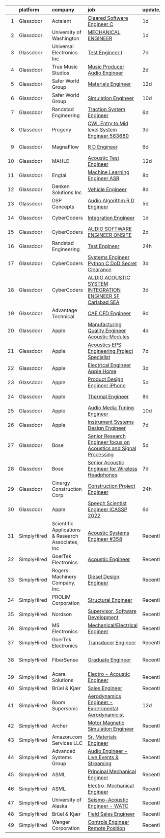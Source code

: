

|    | platform    | company                                            | job                                                                                                                                                                                                                                                                                                                                                                                                                                                                                                                                                                                                                                                                                                                                                                                                                                                                                                                                                                                                                                                                                                                                                                                                                                                                                                                                                                                                                    | update_time   | location                |
|---:|:------------|:---------------------------------------------------|:-----------------------------------------------------------------------------------------------------------------------------------------------------------------------------------------------------------------------------------------------------------------------------------------------------------------------------------------------------------------------------------------------------------------------------------------------------------------------------------------------------------------------------------------------------------------------------------------------------------------------------------------------------------------------------------------------------------------------------------------------------------------------------------------------------------------------------------------------------------------------------------------------------------------------------------------------------------------------------------------------------------------------------------------------------------------------------------------------------------------------------------------------------------------------------------------------------------------------------------------------------------------------------------------------------------------------------------------------------------------------------------------------------------------------|:--------------|:------------------------|
|  1 | Glassdoor   | Actalent                                           | [Cleared Software Engineer  C   ](https://www.glassdoor.com/partner/jobListing.htm?pos=115&ao=1110586&s=58&guid=00000181d773d5208f561f9fc3339a7f&src=GD_JOB_AD&t=SR&vt=w&ea=1&cs=1_25222992&cb=1657177101939&jobListingId=1007986078873&cpc=82B3195DA92CAF92&jrtk=3-0-1g7bn7la3ih7n801-1g7bn7lagg2q6800-239a644a165b955d--6NYlbfkN0ChYVx_I3yfZ_JDY3EFoivtqvi_stwnZ_kRt8Dowt_l_d1ydueao4NE-oUleRJ4yhjAT84hrvd75uOg-kl8XZmmLEAEl-xxI4xAIn5u-BB_S1Jq5nFRJ-DXsog_3wNIx93zBFLTHdhkCFEb9cn3WMEyJswSO7BsvwsFmSKvVb4SaBIK2NuCHPd_HvfkI1RSnkPPsKBYSib6vxfY8AYzBBHimox97wJKs1KiA-dKixOs24wA6V1RZcKYpewuAWnzCAyop7mFnS1qQx2PQejUmaBYtGG-epadwgAWzay3M36pu7NmlWYi2emY0ZvKQH227VYANt-Fgttbj8pUBz012FxAx_9VL8PuuC3hJpB7eqRqsmpPePOsLojn0MXz0QA5z73hbPFBlP7YMBdDuDpUPaYvlALACAsbwBC5vqDtv5TQobgSRr1IAPBgs2IDDvhUu8MIika1-LqjdVzM4eohKqaSKUolsn5DUTGlGXO036phCglMmAjD-wgZrSiedQo7pI7P6Byj-GR36MnYf6NhDgLR2FajLtD29KTxjxXsYlb4yovCgYg1ccz0tLg-MJA-yWahxUN8vUoJx1-hp3FSz96odSLpi5kwMx2tpWquoOwXM0C9KQyH3O_sE8h01P5UAJXA3BaXOfjxnk-IHYWXVGj4fti4veJ72mdNw17QbRVq38YoRGP01pqg1VQ1xXIfNEvdKZZhZ33yzU6R3Jv21hqrVl96Vm-9Ww7ebbZO37aE3z-P9ahof4EEleaXCVggyoC_s82weZOXp2vVNFlBRt_psrJLtrh_2Rbj95_ddvtApQyPOW70tlbkUUYtBx3eVC2EAMVtBHvQ-x369b9R69ETxlR2nTqHpAWbVnfy6M2coRQDx_dt1v79EVp1j0kU8Tx-Hf_jDked_M_LLdRe9MFOamXjDhFXJesFbvOQf6xUNfgEHb4NnrcNE2kNw3IR86HIgsoiFKMao_woAkqkG2dFkOpF71YmPSk%3D)                                               | 1d            | Manassas, VA            |
|  2 | Glassdoor   | University of Washington                           | [MECHANICAL ENGINEER](https://www.glassdoor.com/partner/jobListing.htm?pos=129&ao=1136043&s=58&guid=00000181d773d5208f561f9fc3339a7f&src=GD_JOB_AD&t=SR&vt=w&cs=1_f89f4447&cb=1657177101940&jobListingId=1007985898093&jrtk=3-0-1g7bn7la3ih7n801-1g7bn7lagg2q6800-a614f354b9d89c6c-)                                                                                                                                                                                                                                                                                                                                                                                                                                                                                                                                                                                                                                                                                                                                                                                                                                                                                                                                                                                                                                                                                                                                   | 1d            | Seattle, WA             |
|  3 | Glassdoor   | Universal Electronics Inc                          | [Test Engineer I](https://www.glassdoor.com/partner/jobListing.htm?pos=127&ao=1136043&s=58&guid=00000181d773d5208f561f9fc3339a7f&src=GD_JOB_AD&t=SR&vt=w&ea=1&cs=1_c31995e3&cb=1657177101940&jobListingId=1007972223043&jrtk=3-0-1g7bn7la3ih7n801-1g7bn7lagg2q6800-6346bb5409d0a030-)                                                                                                                                                                                                                                                                                                                                                                                                                                                                                                                                                                                                                                                                                                                                                                                                                                                                                                                                                                                                                                                                                                                                  | 7d            | Santa Ana, CA           |
|  4 | Glassdoor   | True Music Studios                                 | [Music Producer Audio Engineer](https://www.glassdoor.com/partner/jobListing.htm?pos=104&ao=1110586&s=58&guid=00000181d773d5208f561f9fc3339a7f&src=GD_JOB_AD&t=SR&vt=w&ea=1&cs=1_c45a9c96&cb=1657177101937&jobListingId=1007982844153&cpc=6BF42D0955AE9A34&jrtk=3-0-1g7bn7la3ih7n801-1g7bn7lagg2q6800-e9ad603f9e1e1b90--6NYlbfkN0Cclaa377q9GeGOs9YARfq_eCDzB33vFgKlz5yYjo8czEdQQh3p8lYfEptMOoQyBJ7vsIfvVrQSJWNSSVEZI10H-7dZwhNuTLvz-qEP_0j4K4QBnJ4CqLCnpYSlWHbBS4qIZQgqN5MCnUg--oZJjHYXCubqSoCaROBEaetwyPCIiDI7YfS0l3UIgBx9lj3JYF1RwxHmO6uZxPGtkWQL1vXt5t4CqcDsvCg_N5NqTyS2uLW3A5q5MvFg20JdeSjDVdu8f1l1aTOfitLH1Oga-xMC_oqpKUHx8SG31dBoBigDBXUu_10tkLFuJgssZcQHHAh5hz31KHS7nO0jgSt4KgfFx3nm1OAB5fP79o8NblXu_voBCxjI4Xqda9IkzMPV34PGWDApWEQm5slbS7vNaHZOJ-I0n3ZKugRzNmoi6S5uqcLS2dRit5A3piWHxiCI8g3bD4tVLo9kmiHfgAwYy6aVbjZGyrnc62Nln7XAtC1EzElBNyjz_6N3oXSKPpDJWJGlSLmjyrSooQ%3D%3D)                                                                                                                                                                                                                                                                                                                                                                                                                                                                                                                                   | 2d            | Smithfield, RI          |
|  5 | Glassdoor   | Safer World Group                                  | [Materials Engineer](https://www.glassdoor.com/partner/jobListing.htm?pos=102&ao=1110586&s=58&guid=00000181d773d5208f561f9fc3339a7f&src=GD_JOB_AD&t=SR&vt=w&ea=1&cs=1_3f3c57e4&cb=1657177101937&jobListingId=1007961802950&cpc=7E69D0A57279CD4B&jrtk=3-0-1g7bn7la3ih7n801-1g7bn7lagg2q6800-6212383a47e53a73--6NYlbfkN0DvYPAl5zQckMjk68bMvNfDPIAiKfADaYvAaxNfpCBdTYpuIx1McXjkqe6tCDHWi3kxk6lOEKWz_PQqGeZpBTc4G87zF8m0YWPFqzv_woDnHgrLqAjZ_8qlZkP0-TJGj49JO3MNTrMew6OOHuLF7ndPS6Gq8xaD2OZ-Ph3Kko75uoyuDg9WUKophPKXqT_a_ZYSu0UXji_EV5-5NGUIw6ZRgKS2Zp-dy_tHGm26zSDEjHxsdvMAoxlxa_wMHp5aj3-sS-nV4JXqHeoBm4v90MsfNClssmkbW9LJqhIjZKss30qz4LGsRp3llMCyQPVgPWuGeW2YQLtZgsZ7c33A0b8jGoYBOsJ8dF6-eHgCdrMYY74pHQWtXWJX5Rg5R9SmBFW9zru11XsjaKjPe1ggynlzy5_aw2gT1zs7ji-i_eqKAwctwPIoMpfqg1OAT1ZP8KBqVsouq5NyIlQ--8Y09R-UdBVJ2Y3EkQS0X4_HWZHDTJ38JxZbqKTJOgEnFk_V_58%3D)                                                                                                                                                                                                                                                                                                                                                                                                                                                                                                                                                            | 12d           | Mahwah, NJ              |
|  6 | Glassdoor   | Safer World Group                                  | [Simulation Engineer](https://www.glassdoor.com/partner/jobListing.htm?pos=103&ao=1110586&s=58&guid=00000181d773d5208f561f9fc3339a7f&src=GD_JOB_AD&t=SR&vt=w&ea=1&cs=1_c1d3ec1a&cb=1657177101937&jobListingId=1007964945990&cpc=8A48E7D5890B96AC&jrtk=3-0-1g7bn7la3ih7n801-1g7bn7lagg2q6800-96d226286c2f12c7--6NYlbfkN0DvYPAl5zQckMjk68bMvNfDPIAiKfADaYvAaxNfpCBdTYpuIx1McXjkqe6tCDHWi3ljEtOII_knDjEusKJI7K3G0sC_lSDv-ZEOXI1Iv2DsD1CYQVfOUYJt-ETIZTyU9mKS-ff0IcxA4pNjwZKL7zX3GTjAeYjTs8KHYuoV3tvcOoiTFalxrcqwDf2K9u7BKw0Y3hJNk6gv7_HW74umigQKYSkPjrC8Fndl8XZlzC7hCV3QCMYyH7oFhEKtKZn6VomGHh6ns1antyXbQ4sveQZbH6L1GZd7xjLlbzctppP6_PDndRHXdMxEuSAbNka55g2sfkfbDaNfOM6dpvs8vI5PCkhxod9d869cfsJqJky8FvbzSPbcJ2mQpJu-owf1haWiCJGg8wz3kNy-u1vMmToT0vPWZ2Vjv4Ufzk33p4SpBoFvuW6vs19WA3sIcCDkPtvB8L_aRpjgiFEH-Gei2iCTwXNMHVHF1P9js0nWbC8cLcj2DBXs_e655XSNxRPN7Bo%3D)                                                                                                                                                                                                                                                                                                                                                                                                                                                                                                                                                           | 10d           | Mahwah, NJ              |
|  7 | Glassdoor   | Randstad Engineering                               | [Traction System Engineer](https://www.glassdoor.com/partner/jobListing.htm?pos=112&ao=1110586&s=58&guid=00000181d773d5208f561f9fc3339a7f&src=GD_JOB_AD&t=SR&vt=w&ea=1&cs=1_ab215c14&cb=1657177101939&jobListingId=1007973250816&cpc=BCC169F53084E245&jrtk=3-0-1g7bn7la3ih7n801-1g7bn7lagg2q6800-001fdbb0074c0c8c--6NYlbfkN0BDx217eft1lC7uqItkaModCFPNh_e0lnHdKkvEJecXwu4gIqA7CFTnXnpT3oVx672UoEpqQbZ8CeqLnd2PjNd52z15eBmLXEOY5ERxuil_Cc06zE_7h2bJAbTw7qhELl5SB-9WOOcMC7-j5SH0fKR5-_cBUb8YBCfISaIKWxyg0ZA8LQ1ExNr_6Vsxz81TWC8a1oQYIKXRzMRiomQnBsjuzUEhJcgvfG1PqK_ZVK2FksJWIjIfyVynIvstwo6jILn2W19xPRqnAyvNeIdbmVwJTDSdL6spta8ZaSBmSkaXJA-2NBRalUf8Zavq3eIuzes-pztRJkp7aXMyxIbDiT4B7jGW0l8dmiJgkaYDbGdcWFd9Nx5CnRAf2zeHBIdZk0Qqnbu2eCJDX943liE2p9ZzWZM0jbLzxmoUvPAXbwhYKZfWYvE_T3fHSqw1Y1ymjR88gwDe3XkwEimimG8h1Nqm6Plelctd6z25D-JQ8aWuuJ4eWGkKPyw8v9AcobV90Wi0fYPzRpsKf4LmxlsINkqZuowbY-SMAQM9FkbsqekZLvBBAv0d91OsUNc6ViVEwPNOiaysp92SMTyqjr6PD159UeOo9rPWKX1FacxqWDpgtbNmhH_ZjYXOFF6nntdtONcOErqTY1w4LQ%3D%3D)                                                                                                                                                                                                                                                                                                                                                                                                        | 6d            | Hornell, NY             |
|  8 | Glassdoor   | Progeny                                            | [CWL Entry to Mid level System Engineer  583680 ](https://www.glassdoor.com/partner/jobListing.htm?pos=126&ao=1136043&s=58&guid=00000181d773d5208f561f9fc3339a7f&src=GD_JOB_AD&t=SR&vt=w&cs=1_48afd407&cb=1657177101940&jobListingId=1007980910405&jrtk=3-0-1g7bn7la3ih7n801-1g7bn7lagg2q6800-1d702f5a74bb2e80-)                                                                                                                                                                                                                                                                                                                                                                                                                                                                                                                                                                                                                                                                                                                                                                                                                                                                                                                                                                                                                                                                                                       | 3d            | Manassas, VA            |
|  9 | Glassdoor   | MagnaFlow                                          | [R D Engineer](https://www.glassdoor.com/partner/jobListing.htm?pos=101&ao=1110586&s=58&guid=00000181d773d5208f561f9fc3339a7f&src=GD_JOB_AD&t=SR&vt=w&cs=1_b5969bd0&cb=1657177101936&jobListingId=1007975497174&cpc=6945AE2F4B03E059&jrtk=3-0-1g7bn7la3ih7n801-1g7bn7lagg2q6800-de300a51145811f4--6NYlbfkN0C38BWpw3EBzI29jt_AbLJgXCBMBrbC6QbXpjXhG4qlugkjjCBYCZJb2J-DLr_tjlrJYi7z2ecRbfFPeor0jyUh5wVywVcPXUrZTMcXWiMRMNx4Hn-FgfgKJMJ9Fdj6rOQohYO9Btxs-gBvV0zBUMWhTExYqB3Gi4k9SxN2uT3bfHRzxMfDwU_iDILLkUdG9yR3_3kPjzZCqKbSEPfDh3D2VLD2GYW6Nu8iYm6J5fWhW1-1BgHrEjB2zWbU8yzqnoe1x8RHn7SuRAOQwvD2i_lWgtTsqmiZwjaJZlYB5KM-AvY9CI7hZw7frTbtVNYrBUz7PosqpWb0d_5gJ5nH7WbdYZ-TSvk9Nd8JYkK-wfAR3YIwGfMfASPXZkyiSznqQDnfWns9Hxz6ImtQZ1Zde9wRN2bfCoi7YZAQmNZH8J53P4DYfl5dtIQn9pjSX6HpOkS49uQSv5p21k_MIdRBfQxDJxsoYUR5Ei-D3jxo2CJoQK8uLs3O1h_6jSiGLMOC51pJ9pRKKL1pe7GgYI-0VBMX_qA7d8YOPAofQ-B16EO022DpzrSSBqiyiDeeOu-1ARD-sKU9DTjqpTnh8sJr1c6pZNl_Lu5mXM-9-8Piwum9RdqA0eh9mhFDTabfugjhdvPjLRGHQGiK6hBS3G76IbNZZPl1q3ugaY6Kn7lcykJ49Jf6diUVfXF5awZdY-_JSuldMJi0JNUG-4f7Y3jUyKpgLmP_Y3xDHmCJrdKniLRzP-uph9HwshH_)                                                                                                                                                                                                                                                                                                                     | 6d            | Oceanside, CA           |
| 10 | Glassdoor   | MAHLE                                              | [Acoustic Test Engineer](https://www.glassdoor.com/partner/jobListing.htm?pos=124&ao=1136043&s=58&guid=00000181d773d5208f561f9fc3339a7f&src=GD_JOB_AD&t=SR&vt=w&cs=1_bbfefdce&cb=1657177101940&jobListingId=1007961615217&jrtk=3-0-1g7bn7la3ih7n801-1g7bn7lagg2q6800-ae8e3c67f2cc13d0-)                                                                                                                                                                                                                                                                                                                                                                                                                                                                                                                                                                                                                                                                                                                                                                                                                                                                                                                                                                                                                                                                                                                                | 12d           | Troy, MI                |
| 11 | Glassdoor   | Engtal                                             | [Machine Learning Engineer  ASR ](https://www.glassdoor.com/partner/jobListing.htm?pos=122&ao=1110586&s=58&guid=00000181d773d5208f561f9fc3339a7f&src=GD_JOB_AD&t=SR&vt=w&ea=1&cs=1_f7766f57&cb=1657177101940&jobListingId=1007968594417&cpc=9908D8D4413DBB8A&jrtk=3-0-1g7bn7la3ih7n801-1g7bn7lagg2q6800-980713680f02e2d2--6NYlbfkN0B7Z8t6fEMDh_BTkcJVPNJicKvZQEBTy5HSwyHa20ewqmyfWNXjNsfvmtdqiCQm-EycS5O85tOZ8yxIGBMMmwGnY8MEOKUgmJM6xXSEyzHlY2AiEvO04mwQKFpYAuff2zdtF-tbwjg3mgOWZJDoJpmQviIPrPXVcxToNtkBMUdxFU14YBXL8_Zmsen1sYdQD-s9OJ0gtGnCU2YuNBZh77x3CV0R8Hvc8Ge1ckdy8KiG8KqXOPkdxq43ZWsqg8w8ZrJwf0vSPcNDscJL6WHhnOop4vIJA4cBtHN32cjry847X70vDV3RKHj5SjedOPvvfD0i1UAwTM9gRKIZVmb-446iBQ9UYZMTZyuEpoB5dYLDOG0fDDJSqSq9bNGaylvNEvggK1uy0x-1OUHx6GqSzWI0iIPA_RGb5uZJLfspD9PonOjPjYDrZh_OZwZs3m3WWMitB11lSA2IprKWdgAZeby-iFGqx7FTbGd88yciSi-sBZToKvM813Tt4A0kJe1f6CLCgXxxYvT_Av33Uxe1mQ60)                                                                                                                                                                                                                                                                                                                                                                                                                                                                                                                             | 8d            | Remote                  |
| 12 | Glassdoor   | Denken Solutions Inc                               | [Vehicle Engineer](https://www.glassdoor.com/partner/jobListing.htm?pos=116&ao=1110586&s=58&guid=00000181d773d5208f561f9fc3339a7f&src=GD_JOB_AD&t=SR&vt=w&ea=1&cs=1_86223544&cb=1657177101939&jobListingId=1007968657831&cpc=A65DF3A704A48F9B&jrtk=3-0-1g7bn7la3ih7n801-1g7bn7lagg2q6800-a4d0ebfb4954a2bc--6NYlbfkN0CVpS629HKSwIbWU3uCe7JYhQFqHj9gG55VMvd9q8Wv50hGiaNXpDD-eCLGfiX_7JR8NiVczPCRE61FrIkn_nv3sVSjUn9OYop1LuWNw--_7UPeuRsE7SDIUu6bpX8vMT-BQjZqdWvCy21gJtAPYLdQFUqaJu0Fi1gR9v0NOuJuDQG0GLry0kinG1hLBQdSG4gCNy2J4ftgTCwjEM13pdqRv48_ThE7KgWk2GRE5wkdfLWgvF01YS3jSzhw3nq18cOkb61X8hZj3nriRLaaFbag3CTJNbrEqDkqCNnfHqYDmCPU0ZIHlDBAY5UDg1GoD-nFgJvzSfs-fMyjD_F75TFKI0wOfL5IuvJHZWOSTOI3YirQSXetJuSXD2e6MjC0Xxq15USzzJDppeDAaaQ4kW3_i3uOZ-Bkuf2O9SgylFSkWerXic1atoGw6x-sxA5SF_G-dzyQWOxSaU_t4qgelM8ZTC4ejuMxoRDcIoaI4JzerVry5auDrqIkq4zn31xDSMI%3D)                                                                                                                                                                                                                                                                                                                                                                                                                                                                                                                                                              | 8d            | Foster City, CA         |
| 13 | Glassdoor   | DSP Concepts                                       | [Audio Algorithm R D Engineer](https://www.glassdoor.com/partner/jobListing.htm?pos=128&ao=1136043&s=58&guid=00000181d773d5208f561f9fc3339a7f&src=GD_JOB_AD&t=SR&vt=w&ea=1&cs=1_88d62d8c&cb=1657177101940&jobListingId=1007977874448&jrtk=3-0-1g7bn7la3ih7n801-1g7bn7lagg2q6800-69af532f16f3ec65-)                                                                                                                                                                                                                                                                                                                                                                                                                                                                                                                                                                                                                                                                                                                                                                                                                                                                                                                                                                                                                                                                                                                     | 5d            | Santa Clara, CA         |
| 14 | Glassdoor   | CyberCoders                                        | [Integration Engineer](https://www.glassdoor.com/partner/jobListing.htm?pos=120&ao=1110586&s=58&guid=00000181d773d5208f561f9fc3339a7f&src=GD_JOB_AD&t=SR&vt=w&ea=1&cs=1_84aed31c&cb=1657177101940&jobListingId=1007985386088&cpc=FA84DF7EA1EC2398&jrtk=3-0-1g7bn7la3ih7n801-1g7bn7lagg2q6800-42938ccbc7af2dff--6NYlbfkN0CpFJQzrgRR8WqXWK1qKKEqALWJw739KlKqr2H-MSI4eoBlI4EFrmor2FYZMP3muM3nsBG02Gh-ccGOpuyMUAbPRHwBrg4ISNgsTGmZ7TgGm5ltt0qwoO_cH-7vXtjjwsUkNk2uMpC4Ub67qM5y3qzWMXdl-m7fvvk3ObRfHdbV5YafyW-7nhpJ2uNMPPSaxW0sDhgeiNQaoaiuWKGtVwJiamFTYjALhdId9euAtXhdcDxyMV2-SQEX7hoxZ9ica3B3UuEcBht32Kg8sADbD13pQSBRYN1fE7wa9fxW2z5F4BQ3sSWmsi26TMM9sjp2MQy5eNq-lashWJs26Sg8zwXEtJS6mBW7mys1xN3vkXCPl7b_O8STe8-uKUmv0AmNNFl-P_AH35VqLgubc9b1NdcBDJa0Hx9_ji6a2VWyflMAjQcxzMlc8eSp5oyCg6U46t_4OGa4d1fqzuCtFzR8ahYLXG5YHH3O8cyeFnRPqp9bCZGgl8k3LqSgcIDuB28QNkJabbsi-gylOcdXAgxwKX_SPB61PpfBYA40AVNg7z5Hkwv2M_bB79GnGp6Lr0rbBEFbRaK5rC_OfoRpqD_b6eILlPvLKXQeZLtN92X87_eW-tM4Y7uSdlNqUMJtvmd3xC7Z90byYevISKDEkSCn1V3KwlebyK0nlVIugaarFTwkOOincrJdJrg2FCMU0v_qM67pg0Ro6_R2_R_bORSat5z6syNlWcAbZqdfX54fC1hJTKYC7B_RYMz5iH9TO0nICQvwmTz4yYx-5KFPnuCQpo1vXkxOsAWWseyapyUkSkO3T86pEqMG9jDSt6HN6N5MUPnZgkkJgiAlTNYt6hN64Xy1fcEg05Y8Yv5PM0y6dJDAohDUFcn26j1wi_zjKTjV8IxOGl7CMjPK31dvZ1a0402GundtHRFh0uFzDi8YJlFayl-_gm39Suu_JIYYOCsX53p7b9eDh6pdwET_QpS1NAix6ym5qHCvkorUo7jxaQ-4Rg%3D%3D)                                            | 1d            | Torrance, CA            |
| 15 | Glassdoor   | CyberCoders                                        | [AUDIO SOFTWARE ENGINEER   ONSITE](https://www.glassdoor.com/partner/jobListing.htm?pos=119&ao=1110586&s=58&guid=00000181d773d5208f561f9fc3339a7f&src=GD_JOB_AD&t=SR&vt=w&ea=1&cs=1_3f9135c2&cb=1657177101939&jobListingId=1007982605566&cpc=F4EED0218A761C36&jrtk=3-0-1g7bn7la3ih7n801-1g7bn7lagg2q6800-16062b2427cf47f4--6NYlbfkN0CpFJQzrgRR8WqXWK1qKKEqALWJw739KlKqr2H-MSI4eoBlI4EFrmor2FYZMP3muM16rRhWfLOvl8w_Q8ZIS2PYrNr62g5lhgc9cXwv0uVo5bzzNHDNeV8I8YEzWfCI8tlU3Xkbj85AdPK2tbkOSaeYazyWxiMp1zri84sP_q6RvFlGmBgshparTBT9h7XdNjsvWAKj_acscnadfFI2GCuG2oQjUEGRK8QJFT70Xd2qD41UJIObo7cCRZPKbIyjZzL0tuIhXmkBvDiaMiXccgXgxeVfgWzipSsTZ57NxhfKx6sqCya4ZtYLSi4HZOP_ufvrxeTbtJ-cWkHC61h7sDjrroMCBuqFtwnMEInV5o-QGBm9PrXs6V8lcyRSaSlTj5ICQbFSZjb_BPVInGAMqQGrxTWfby6ppATXF0DkkHTTWQ0KuJEz6Kfk8gPk9iV2r7WkWANjxwUTW9wDMCaTJ1P4DXEcunMltQsC3UjNcHaTv_mM_HM7JCgENRfUegYOMswAjM-_0btLjNzMjad6D6mHh1weNeQodJ4whbGt-Ls2R4vN599je3s5bsmB720uS6_tmT3t9jBvAJze1KadT2PyQhxjGOK5LrAYL7iWth44IMWE2CxfBSsExQnS5QQ5HAqeCoVe8ACMW4kgguKN0NI3ew1LAc5pbronS7usM5SL7-7hQuxP1c62goCHrM8xW5DA-sNOxCGbaagWVsJ4w93WN9jCYK69PNZBk7knwROzystYlxCid-91kmjfj0PQLNGosSrDwTSNciMbNkUY5oua8Yewj9r51IDrocNmzsJtuH0aJjZ2FGHNrVts-mA63rYlnHeasigOWz0eYGrt17I1JeIEBjKpZDfxW6h7BCojR76_chzsy037_jDdfTwGh4_N1lkOYODqRYH0RZQUvbOwAliRvdL6HK8kRMe6-61EoYxG2-cHjuzIip2oPY1snGpytkAMVO16avuAFKs4OBNxeBTlSA0_MG6DiqNw-DR_Bw%3D%3D)                                | 2d            | San Jose, CA            |
| 16 | Glassdoor   | Randstad Engineering                               | [Test Engineer](https://www.glassdoor.com/partner/jobListing.htm?pos=107&ao=1110586&s=58&guid=00000181d773d5208f561f9fc3339a7f&src=GD_JOB_AD&t=SR&vt=w&ea=1&cs=1_647b3734&cb=1657177101938&jobListingId=1007987864467&cpc=2F9DD8B511C89582&jrtk=3-0-1g7bn7la3ih7n801-1g7bn7lagg2q6800-d97b2e97ce92950c--6NYlbfkN0BDx217eft1lC7uqItkaModCFPNh_e0lnHdKkvEJecXwu4gIqA7CFTnvSYR8MShG5Y1WihNtT4NjKj82PUl6RfqF8WWcK5kgAM0E3Ql3LdTzHDKqViLZN5xr66GgksX6_kOtbjxQ_n6en1OOHgEmABqs_h6ymwHvB23j5OXUYgulk5Qkuztf_5fySe5y5IAxRpAFFN9K6yPwAV7Vhw5mXWbp1Z8ONdWHecizB4PdjaIDklPtfmCNKgbPB1foiPhflhX57jK44-kmbFU8A85RViMwAm_vFWQgmZ7h4ZIqk6tJXoLpCgQ2xxFhghvDfNnSBTGJ1cjNL31zK2AYB_i408BGoEd6XClFq0gsocr5DfKz9ghY8x0QEzkixQ2aV1uWgCOmNavKn3cuwfXTKC-4qqrPXYBIiakSvkmb1ks6LVT7OlFH6NaJ1d7DsjzIC7P1I4XICYcoWqir9wfh3yGxEDyaAEV7KnfvvsqN9aUkBHbEG5ceB669vhtCZPrOdUeE_0j1L9G2v_3Eh2oF8T2TQd7-IA0TTu-E3G2aqCu1-SBm2zB5vwFrJPFr0wTVaK6bYhgi1T8nInjOLXZo020NxMw9gXkNWOnbxzeJ2YEqFMqqRP2WVh5KquDsEQu8N9rMh9cz6IqhyKBTg%3D%3D)                                                                                                                                                                                                                                                                                                                                                                                                                   | 24h           | Lithia Springs, GA      |
| 17 | Glassdoor   | CyberCoders                                        | [Systems Engineer   Python C    DoD Secret Clearance ](https://www.glassdoor.com/partner/jobListing.htm?pos=121&ao=1110586&s=58&guid=00000181d773d5208f561f9fc3339a7f&src=GD_JOB_AD&t=SR&vt=w&ea=1&cs=1_f16cc380&cb=1657177101940&jobListingId=1007979947816&cpc=FA84DF7EA1EC2398&jrtk=3-0-1g7bn7la3ih7n801-1g7bn7lagg2q6800-0863df3c87b4e9e1--6NYlbfkN0CpFJQzrgRR8WqXWK1qKKEqALWJw739KlKqr2H-MSI4eoBlI4EFrmor2FYZMP3muM3crcIxY9HAJz4A0Fy8syBtGgaCCmRjeVe-MAtWgMtTcgSMHLyYsylFedvuVZhNzJ_WvTEVQgtj53zGMVa_XlGK892TSKMtThx-mP3S-dANq1FA_Q6oun_nPADn-1Tu0AqAeGvGvIpJngPH2scS_uxs_9BZqA4CNcTJ80ceMedd-Wpi8bmTqnbYLXi2kYsUUleICJj1i-_hmKWWUuxQ3LghEiJqe7ydttJdroKoi-9Qvf9Cr7DZDByJowfY-rvEAuWgW0mVLZm-FCuTWKG8SCtTiszojODUbxTMkthqKTLxnuLQqtyUvt11wahgy-FmBkSk7fkQPamRddOtdL4YQubJ8jnqRFTMZs6HpeC_U46wT-mhLuWKnG5faNeW6623h7DRlZPUZ-WQ4v76AISWMubfF9NGa3uRr87Y9MHW69NGJZE60RVSMQJVaj0VN0nX5y5N3Iwlbob7kfRJ3iV_dkIH7U3dga9iEE-t2Fauhdd7wPTTjKXnu5KH0X2Zco9nEm5JJ5MFp-NROWz6uM0pSvcR3rb3nKPZP-8BXhkvI06dDTg-ewWW6XYuwDInroff3GhTxVmOZjEkW3MqHuL46dR9ubOmmUqwOLYhgGd5zyqsfAU8rnDPk8K7e4bmCqTaFkcEf0yTD_cjeKivf2dx3G9-G_uDIYifIOM_MHZCSS7HQvTkKmi9xye4XoRbRFfA4oyiDKsJTUe9uKdmFTKxEOt8dNb6KHF9P9_oL0_ROMI7xGEbw1QyAdUgQCF8IAy8Yul3r3OnlhK4XEZG3tnEQRiwrlVm1WIHB2QeWey_IonTrv6t9oSQpIZyCOOudD3wsYfu_KVcl2v1nKv0pjablWKxjIPRvaGNPropyUqtZ2oATYEK1e3irn72S5Jj57vJnhCOUzSP1C9zMgXD_6QHuT1NxNdOtvFHTvM%3D)                          | 3d            | Melbourne, FL           |
| 18 | Glassdoor   | CyberCoders                                        | [AUDIO   ACOUSTIC SYSTEM INTEGRATION ENGINEER  SF Carlsbad  SEA ](https://www.glassdoor.com/partner/jobListing.htm?pos=118&ao=1110586&s=58&guid=00000181d773d5208f561f9fc3339a7f&src=GD_JOB_AD&t=SR&vt=w&ea=1&cs=1_59f27b00&cb=1657177101939&jobListingId=1007979947698&cpc=32EE424DE2B657EB&jrtk=3-0-1g7bn7la3ih7n801-1g7bn7lagg2q6800-50b7eeab5be3d0e1--6NYlbfkN0CpFJQzrgRR8WqXWK1qKKEqALWJw739KlKqr2H-MSI4eoBlI4EFrmor2FYZMP3muM3crcIxY9HAJ61jd14EItOWkRi9dKB7r6PLqowQZqBGEQKLNf4tdpvxJ1PRBn-LBcyuq3cNaQqt1jl1KtYltxzBCy6EgZ0tcLLCYsbj0c-iw3O5o4iNNBMA2Xscp3E4f59Ev0mjJif7MOofrHekAMZNDYUvMfk89bQN8Mb2bLNFowJQTtj_z7Kx7jP7DlrKuYACY0PTe5opHX0h_KboATuhxtHQkxNYRzTAlbY0c3kLmpGdnRVJMYJbl71xVESonRTII5CX26jz9NjxY8SrA_rE0aXMWSCTZaZdsl0-dqd9hkoLAvWwfiojv4pUL7ZawzNtDCrj6Q-uuJD6_OUUg7plidlDZRI5ATCpJljO1oaX2XNU3FwSXuagV0B5DsjyOnUxAkzWPXLH2nhkuVYddw78zGKvSW_4C6Wa59i6guilfLwFzxn6gyzYGox-OUyZr6DTPoks8JEpTSXj8Iya7p_iZ3n0F0QjuL_-pYA8PCaENV5ft2ZKr3SdsjvGcSAROPojprwgrsdMEv3wX9il1mU-6_bc1p-ONhySUflbnJncJvsWxnm2kwp-TNe9PhbWDhBvP467-hG7REdu5SH-O5b6LM4Z22iPIfQqYNDJkIZfubkZlNrEFcD-7KcHpj7Vwn-_AFm8j-35JjOxsC6POoyTSgcUKgTy5wRzMRobyB96e7dfKQjqgIh6oYQEW8H0yLFmoFadkuuFGhwSdUWmgs8wrlUek9Xf45DvRi4Dg1FNe5tAIXwgdU9lm34l173fVo8MC29ZQImMW6q_I3jkv1LfVP4NH3ZWNap5c2ersCfbpSBZAd0Kd_tl83f5l9c9Tt2Zn4Uxzjtj-WkQN9kIAzj_Haj603YN8UTC_ZJxauv5c8uXwl5_0jXG6W_Yby-ClRhgubTNt8jeNDXuTZ5QX1XMsEPjh52qQY77funCdCBogg%3D%3D) | 3d            | South San Francisco, CA |
| 19 | Glassdoor   | Advantage Technical                                | [CAE CFD Engineer](https://www.glassdoor.com/partner/jobListing.htm?pos=114&ao=1110586&s=58&guid=00000181d773d5208f561f9fc3339a7f&src=GD_JOB_AD&t=SR&vt=w&cs=1_efd60de4&cb=1657177101938&jobListingId=1007966295586&cpc=1120CD366D53BFD9&jrtk=3-0-1g7bn7la3ih7n801-1g7bn7lagg2q6800-8aa7339997f9a319--6NYlbfkN0CQRQ3eiV4YWjrRS1ho7HVQ9JO8v6Fb3eU0yDOJbdOiEguntuRlpE4-_N6DYLNj-GrSFynCo3eA9i0mjJ7JgcYrzwKb3tWClpO8NUaj-_6eyVm9eeIlMklvfwYqNfGbZKkXC2syrSPqU2vdP6Xwk61EIlVdlBxWvZGqMctAJktjJrViTr_pTGSub3_335L9ralcfafHFgkOvVvA23CzzqEKobroJ4b3_rKD6xC-RgUjH4RqFOowdqBw7KyB8b1OoGG_KVcOZd-uF6Y6xBzYXV_NSeuuZ9NP3pt8hYnQ2IO43cD9c1uvLromnTMWBEGGiYAkhQNwG68nKPmKjhzjA0Olgj21ufomM9Raq1YUf2y_rBNYTqdYhCszz2ThXExlcWAKkQ5ZuAjccCaw6qzDJJLOkatuoYNiqN7kwABTBrG1vv1oaZAV6gDyi_urXhMVW2KAw-RxMVyZl0R0GdT_eHRd57zI6Mi_5syokbAjyDi2WuPnjoFIOJ7zbSwndl0MrW1CV5MrRYQtJ9LA0-9meHg8a5OrNtLv3WoaBdjI64bLMgZjZ3j7koV5)                                                                                                                                                                                                                                                                                                                                                                                                                                                                                                                 | 9d            | Raymond, OH             |
| 20 | Glassdoor   | Apple                                              | [Manufacturing Quality Engineer   Acoustic Modules](https://www.glassdoor.com/partner/jobListing.htm?pos=123&ao=1136043&s=58&guid=00000181d773d5208f561f9fc3339a7f&src=GD_JOB_AD&t=SR&vt=w&cs=1_19f71d4d&cb=1657177101940&jobListingId=1007979226033&jrtk=3-0-1g7bn7la3ih7n801-1g7bn7lagg2q6800-a588fa20546bf466-)                                                                                                                                                                                                                                                                                                                                                                                                                                                                                                                                                                                                                                                                                                                                                                                                                                                                                                                                                                                                                                                                                                     | 4d            | Cupertino, CA           |
| 21 | Glassdoor   | Apple                                              | [Acoustics EPS  Engineering Project Specialist ](https://www.glassdoor.com/partner/jobListing.htm?pos=117&ao=1110586&s=58&guid=00000181d773d5208f561f9fc3339a7f&src=GD_JOB_AD&t=SR&vt=w&cs=1_fcc36778&cb=1657177101939&jobListingId=1007970746219&cpc=8795CF9063CD573D&jrtk=3-0-1g7bn7la3ih7n801-1g7bn7lagg2q6800-15ef4f35a506bfd1--6NYlbfkN0BvKrLyj5gPmtZO9T8euul8TCxuuKNOtzRJOomxnwSEodTz2Bc-sPZlO_uSwsktAeiBPC-PBXXOvASrl32lQNudBejVZCdupW08ZhdStHDV1K6Nvqeiwzxp7L8cTaEJqYToPFD9nDiDfwU18iBi4vU8dA30AH52arkcuvkftq0Uw_9KdPzpsxzNkjHlhDoj_sqWb2Erz-nwdMDjkcS-KH2jx4BE5jDS7HwSEMS5jUElgM5DRFni2aJJb9bDbxo2A5X-F967quLPiXnivLuttUif9nE3_lyn_oaEjSM5fkrvNLKpY1Y_F2qF2FDdRG_oik4c907gJsVpPppAjSTRukzHZG7SxOlEJrfnWsl131fiZgDPcmS50rSPsx9_ZPLV0ZAK-TK6fxvi_472hHhLoCHRr305rzxdL30AK7ZAkWCc7coOAPFprQNBcuAjLSJzOXGp58fs4zRB6YEcDCfCPzQoDPiFmL8MJp3YqRgkgYw0xgD-Uf1sxrQ4llbxWYvtPYTZ0APf6XNhO9pbL1ZfPaykr5dS9tZ9MAy7-6o0O9f5pUb-XtdbMheks_cnGDVk8osOgUqIRLQpp24IPXxBNEkkNUL3xbAossU_H0pU8YNVpmioOCvy1C2_-q2UnF777U3KIApy5UZXeqANpQtWJt95hSc4EPTJ0g_z0rcfzgaKphh4FA6DcI-WD64WgNvZfATRUgd9ZOpsao53VQu9lZqn03uTeyy12bhccOvN02oZj29JVaq1_dwcGOeMxolfaV72J3hTVspz2sxErp1kphubFm47Q1AddUEeirGNPP2AH5KOaeLHuXakImiJl-7mOeAp3Zai9EzNw8Kr5nouzHf-kG3UysJuaAjerxaVI0aIBCMpcD0K_s2rPeSd_IBAR3sZ2-OD5Dr6nelgEAbij8fagV5TcXv1Wv5BEKnexC2pHxNQdC_uMFYOUCntz1P5oJODPJRc_GpPnW_NxzqDQ5qSbo7oEd6PSzU%3D)                                     | 7d            | Cupertino, CA           |
| 22 | Glassdoor   | Apple                                              | [Electrical Engineer   Apple Home](https://www.glassdoor.com/partner/jobListing.htm?pos=113&ao=1110586&s=58&guid=00000181d773d5208f561f9fc3339a7f&src=GD_JOB_AD&t=SR&vt=w&cs=1_039020df&cb=1657177101938&jobListingId=1007981078000&cpc=AC285F3A3ECA6BB0&jrtk=3-0-1g7bn7la3ih7n801-1g7bn7lagg2q6800-c983dd4df2062dce--6NYlbfkN0BvKrLyj5gPmtZO9T8euul8TCxuuKNOtzRJOomxnwSEodTz2Bc-sPZlO_uSwsktAegLTqzmULGuvf7kcBYSLPXwcQxD76Kq0bu99-JYCtnFadv2GHv25W6-WG56cLWJt_HTEh9QtBFSBdtrkBqfUs7NrX2w0d-HQQwQuLYyM4ku4K3yziJJIM8GdTIKhQRlWLXsxJyc0hbnyrN8Zoj2bu60-ft2MQMG6Y6y9so2yib-PJbHTePU8cJRvMyQL1ohkjojNFjpmRcOcgC4nR2NJVrDBM6gZwLnZgRxJZBGPTn6v-WCHL5eWSCLb5KgTokXAgOEb1VblQctgEsX43lGJC4dvDzfPLk1TVUguRyKArkixzPcHxifgZDT9MJYvh_kQ_yGNdniSOg8WO9Uh9COi0bsIQlOZXB8g0uLPKY3XorLNbMX8tuwJ4J-bm_tcjbKTJAj6AdnV9Mtr2HuQ_-IsN3-fVQsT88quojlIL5MvmPx5uLk9Sot4xZVtR6GMvwFvXMFkUxO0uBSmbrl9-pKKD9WaNb2P56WriPPYTH5jBM5R9r8MnW_COx3HVeEx6pV8wyHN90uvZEJ4_7FCuXuMptYeDNzoweasD8KfMnqFVodkJkLuZU-LMBlHG5egy5X8wYHO6YpJLWlA9MABjRU7AallhPiAdBkV0cP0NOzHHznanbwyB3D3UnFX-soohakSB9mmb3r8Q9pSFZQ-ERyywYv0OHJ1DrFkgFbo5TCaUR9YLIIIW53XDm6Lhx1Ifuzg01ddbwuQBXL8k0eF5qjJzdIANSG5_udF6JvjmPlkmNgwIkxzURNeyTzlmdVDVbA7n2k-v_qVAf9ISWH7CsrTIGp8GFXGT_-NZjgToUa7OGezYInGn68fDSV4SUbtlkHJxoOs0ynVeFuPbyAvIolJCKxFx1qR_KcQlSr2_KWbBzunGQRXPMLulfsbzb5Ka8z2BdaCmFHcbJ_sP10tb4TL3od3W5mk9U7D1EjsgPwgMATUw%3D%3D)                                     | 3d            | Cupertino, CA           |
| 23 | Glassdoor   | Apple                                              | [Product Design Engineer   iPhone](https://www.glassdoor.com/partner/jobListing.htm?pos=108&ao=1110586&s=58&guid=00000181d773d5208f561f9fc3339a7f&src=GD_JOB_AD&t=SR&vt=w&cs=1_ed763cc2&cb=1657177101937&jobListingId=1007978060459&cpc=8795CF9063CD573D&jrtk=3-0-1g7bn7la3ih7n801-1g7bn7lagg2q6800-853873fc1efc3bb0--6NYlbfkN0BvKrLyj5gPmtZO9T8euul8TCxuuKNOtzRJOomxnwSEodTz2Bc-sPZlO_uSwsktAeiOy1XfQbMZA9JXEAlTtjg3j567jKWuHNf7XOnugBpf-kzZwTwOjF2HmLK1L4lv4mzURm1EHONfS3TleWQ04pKRJ8MI7NdUpEG-zeuKs21PltbDFvffWi4IurZ8crHJwRAvFrMD5khXeN4lEQRrwS0hWqqQbMSTZXpjsjl7DEu8yWK5Wz0HX2B9N_ScK14MIgDovV28I3RPxeZVnzoX7SyIIKW53CrKz-NOkWym2iAaBA3KH6z25814enDggo31Wm1I6jAuME0D9eWuMOk9Ng0S5XXJ6c68MdkeKnYXfrEeWbM_k5a7bWAwY_fV2abstMmy2P9z2XKJov8U1-txe43Lk64FRuSiIqw3DmW6K6iJJ83lMKn_6LcSqj3LgZrbmME_Nme_m-gk_z2ySd-ze76AHsYpqacCerlz6YvRGYTcPq23DjCCXA9n_jXB8LJQuVfxJVf6L4I6Sc4ZJdszMMyk-DZFZlgwSSlPLx6jHbsh0iwn0ISfHDV6wL_kBna8N_HXHlq1lAWdkNB7FCtqx77lcYRFvHJsOdb_NTn8BElaFv0DInbI-u0_vK_CXPSmVirxdQSOKf4G47sOXXlDCkJLhco_NvdiJYL9_ks9__i6BiefdXamqoYzZiXUb73nAVyw7qfR1JqXe9PJ-T7nUYW8VPkDy2NQ4gJXA47PWjUNEl3IYIWE5GgLWGiNS1o1GonjrEhk_at8Lpq0ndItFbZkWV4lUlj0UiyO-M4ok5EadeMVmROvam6QfEYZke52_-WRBk_8Lx1x5sB5NbkoSj6kB5LpVUbg5p170ff63n11gLn70QjZ3IH6JgyDbK6pxWTZTjgp64Kw3rqezHHgAFLdbhMImtr1gR-3uWlDHKq57zGrWtbxpPXUrAIYZbtjFIQq-H_7Hjmy7Q%3D%3D)                                                                     | 5d            | Cupertino, CA           |
| 24 | Glassdoor   | Apple                                              | [Thermal Engineer](https://www.glassdoor.com/partner/jobListing.htm?pos=106&ao=1110586&s=58&guid=00000181d773d5208f561f9fc3339a7f&src=GD_JOB_AD&t=SR&vt=w&cs=1_3a0b1e7a&cb=1657177101937&jobListingId=1007968088694&cpc=8795CF9063CD573D&jrtk=3-0-1g7bn7la3ih7n801-1g7bn7lagg2q6800-46e2b98f41f4b0bd--6NYlbfkN0BvKrLyj5gPmtZO9T8euul8TCxuuKNOtzRJOomxnwSEodTz2Bc-sPZlO_uSwsktAegeQ04OHVZhRgFPPvobbJNf3hR1Q7Lo-2Goa0ODMgchbcA5d6FtbliMyGzeeOcs7Ko8keNSpFlgOfTwllU_8Kn4bZnqpQhm0nsZuTutRrXfeoeMABsKRGOOOIVZfPXBsDiu1539dbWTsvq4EgyI5_HFow1bb9iP1Gm-_MGtGEt4oCNK2IDXHSVnaORMM_QEGVJVTEi0rSCV1dQ3zjhmIqhzMwdjfnzv-BBKtsbv6wuVO7mfjmeK538l74VFafLivNCFkgffUuinMTHFdLu6oGCDpf-plajE22mCAVggliXnkG5fiA_c8OG87q_KcyfvSyi_DZFt76M7Sk4XuVNYeoXn_BZ3CjiTiJjeaeoG32McgVPPKoo4Q_d-nr5mHS5IICurpc3R0CTAiy3--ukI668KjMwDuHjoFQhTJr5407mguSM7hIPugP48KeBpgkWOlxHvE_yJNc70UgTuq0j_leVtBQIICJE74J38VlCsUf-MpfgURfqqtmh6tkdzphQ2erguzH0RyXMc_f9B7t4YqwleZlYwpJJXeydF8IxL4qq_sydrngg1lwEpRoY_lIwq2P76ZdIpOgxFcxAmDW_vTuyuB32YdIG6cESnYh8yZbne8uUpzT_37-Bg-Ym39l8ucLi4YZIQ0FD8IXaRKbzOtPQoOwpmVNKlbWMmWmGJnve62LRAtE_KK74ZqEP7i038_oaj7RF6wkEt_tZ4vntbDFQfou9TrJEG7_lcFaZQh2sG47lIS9DhXFmLH0P6uo7HlflAOXxBD2atxm0Nutifk2jYJZW-wM3pot9R_1hxG_lscpLgWMhGtf_Q6eMAY5jiGLmFX5nNzzPeng5B82deZFdHkmcWMHIO48-H6RdEjHNQkm89_aB0-RcW)                                                                                                                 | 8d            | Cupertino, CA           |
| 25 | Glassdoor   | Apple                                              | [Audio Media Tuning Engineer](https://www.glassdoor.com/partner/jobListing.htm?pos=110&ao=1110586&s=58&guid=00000181d773d5208f561f9fc3339a7f&src=GD_JOB_AD&t=SR&vt=w&cs=1_b2fb440f&cb=1657177101938&jobListingId=1007965233007&cpc=8795CF9063CD573D&jrtk=3-0-1g7bn7la3ih7n801-1g7bn7lagg2q6800-c4ec79feb71a4a17--6NYlbfkN0BvKrLyj5gPmtZO9T8euul8TCxuuKNOtzRJOomxnwSEodTz2Bc-sPZlO_uSwsktAeiFX3lZLOWiwDHYHXM4w4N3x4ofAAmFz5hcXryWzJDEkC6eLYTJuNhdo86gN0BPXXf6brFb8NbKw8OvGNkDGWysU2NpqnPPUzdO_0E1R5CZAxQXNK2yZC5NL-nQoqhKXWV5gAljx51YaQHZ0VMi1PMy3FYE5ec7O_9VuLBlSXUhbmcPW5clGDrmyEAdzpMPeRMQ9zf1Cy7HDSkOMyBlPMjUecLmvQlhOq61Y10j3fQnnU06ZIm6bVpuHOtrQgmgWCQhyBd6RFrEXpxr_3ebkEir-T3rgvfQmEqa8zZncZJuLvOwnrLoRXe7oUReH7zFdcEFLxztwEpEhWHzK6JO5P57KBkLg_Uaj6bC5PdnMqaWZcZHzU6nB2FiAfqcYip9LbTLlokkEhLdSXQXnHhAZfQotf3zUgTYtc5phv1TULQTGxf3shVHDDG6shOewmcwRMKm75L_HaPvZIbMwqsy3C0tQMvZTWX3Czmig6bLJbXKphZlVNF7wBq9COOLYX9poqwdQ9BscHwz9KGFrhGBmwjaj4D4K4OUyiAkbpwWi-k_ZZ8m_Gu71FsT7xoRVgrRVHlMwaBzy_nx57_BbCC2okOLxrPiVwGdtDRAy8dMyPDWKYx9xSvmkJrRLfFvinxN6AgWmWZ8-YEjDboDA5XgAQ2vfosKpmV6XlfkHfpYWM9VmT8fVakbSoo__kNm4N1P0pIlXTjd4LRxd2N6b1L1HPZMzIaNxSCbvvgwXLQx3IZUXK5RjC3DrPLWB_7fpWKf6GuZjamqABA_Ed-HeaCItqBgTS3BKLBUiF6jR1tLSXxjGRz3dKx6zghHuqdjVZVFtznnS3i6YojtXNry4Y7a_NUAZUk_TeLIY4Z_KWyA8E0SkYdtgnhqXnawEDORuTmo80nI9VxXPaCjXxLUhOF1myZ0TBy7mwqbK9I%3D)                                                        | 10d           | Cupertino, CA           |
| 26 | Glassdoor   | Apple                                              | [Instrument Systems Design Engineer](https://www.glassdoor.com/partner/jobListing.htm?pos=111&ao=1110586&s=58&guid=00000181d773d5208f561f9fc3339a7f&src=GD_JOB_AD&t=SR&vt=w&cs=1_93367015&cb=1657177101938&jobListingId=1007970094235&cpc=FD1C1DA32C38CFA7&jrtk=3-0-1g7bn7la3ih7n801-1g7bn7lagg2q6800-b9e46a702dfa0a85--6NYlbfkN0BvKrLyj5gPmtZO9T8euul8TCxuuKNOtzRJOomxnwSEodTz2Bc-sPZlSXfvz6ygy0vastvkEhm5ETJwOTdc77DzdgeWJ2LUuVSz1lhwk1eNw8f5c9r55nohAsarAOmKGwsrdH6512flrFjP41s9H4Zh2xWE4fKMO3I7_maFxcgwGuXdx2K6w6eBUJjUYe7SwX6kaO6YgpOe69bJyIHuKutiJOBmZEeq3FA83eZ0bJtdjPRba1Xz8VmPAfnvkbjvAivJrLz8XayUNE3yBX66lYVs2PA01VmHa3y-S8d3UFJk5GCnuMWUw221ttezIsRtGf24wmpoLmrgI_FqM2FUeBMGxv8faNovs3r-WzBCrnqGIvaj-wIlqD1km3qmRU3nDqg7qUU7jRiHNXDVL32lEyL7KXMmlwHoi_A7FtYmhZAI-3u6o-qbd-rcHXC894ipswn5B6D4PHfp-kZ6Y9o_2sW__-WvW6fYJ1qLJCoJpe2mLtZyOlwMQ2gJW5F7sOpJisopSwKJxJbDAhSx2kC5zlB-wMQg4coADFkJCvbfw5CXYHiREAG7Ftc2Fp1pNk7bdXkcR9IMcxglAdJ85oav2e2qnE6f4-g0ZaNy4LyXE395L-j7T8fGkNYMo2gYHBQaCV4uFam5yaaPxwReyhAkZOsTLU7w9aqcaFjUpHY7eHcJqXGBtEijwPbC0aL75uwHFcNQuOoTvl1PXuVpA--4gCOX4B6l5Ldh9G0rbc2BxH7wxOGKJ67LhldvwANWSoManA8EgM0WRVTd2hhNoAKBhE_Gai48uG-jfAz2j4Z8sG6rs4w8FGZ4oRTRIf-VgNJttLIV8EOouBd1OROtAI1gi-KSi3N7Rm5pVm8J_IXgvVPNKkLVKtwT36sr7xsbK5MMYjeoM5THAkNas03uLO-C4mqtPnwiW52xPlejzBG4CcFnro5aLdL8wFqRVXQvnb0NtqofZ3TxGzBs5nc_wPxKs-q5fRRFvKrwfPA%3D)                                                 | 7d            | Austin, TX              |
| 27 | Glassdoor   | Bose                                               | [Senior Research Engineer  focus on Acoustics and Signal Processing](https://www.glassdoor.com/partner/jobListing.htm?pos=125&ao=1136043&s=58&guid=00000181d773d5208f561f9fc3339a7f&src=GD_JOB_AD&t=SR&vt=w&cs=1_c6f0a5bd&cb=1657177101940&jobListingId=1007978108030&jrtk=3-0-1g7bn7la3ih7n801-1g7bn7lagg2q6800-22c582998e8171cf-)                                                                                                                                                                                                                                                                                                                                                                                                                                                                                                                                                                                                                                                                                                                                                                                                                                                                                                                                                                                                                                                                                    | 5d            | Framingham, MA          |
| 28 | Glassdoor   | Bose                                               | [Senior Acoustic Engineer for Wireless Headphones](https://www.glassdoor.com/partner/jobListing.htm?pos=130&ao=1136043&s=58&guid=00000181d773d5208f561f9fc3339a7f&src=GD_JOB_AD&t=SR&vt=w&cs=1_4b3c5953&cb=1657177101940&jobListingId=1007970592124&jrtk=3-0-1g7bn7la3ih7n801-1g7bn7lagg2q6800-2d8a6f00509a39cc-)                                                                                                                                                                                                                                                                                                                                                                                                                                                                                                                                                                                                                                                                                                                                                                                                                                                                                                                                                                                                                                                                                                      | 7d            | Framingham, MA          |
| 29 | Glassdoor   | Cinergy Construction Corp                          | [Construction Project Engineer](https://www.glassdoor.com/partner/jobListing.htm?pos=105&ao=1110586&s=58&guid=00000181d773d5208f561f9fc3339a7f&src=GD_JOB_AD&t=SR&vt=w&ea=1&cs=1_c79a9bd4&cb=1657177101938&jobListingId=1007987637041&cpc=7095061949A44974&jrtk=3-0-1g7bn7la3ih7n801-1g7bn7lagg2q6800-ae652524c887ec09--6NYlbfkN0ACTeRvGRFS6hadW-07x_K1RnsIE8OdH4tufuZ5eRAiXj0gAa_UNCxgILxjyPCIXYqXzlBXj2Tyk2NpLM7cyVWATjpacSC1oNnGANRlrIhh4hhQjtAE8ez6MffbMa0SCydr0Tf5DekbShODnlSynmmknbe6vF86wMgZ2QTAlwu2zlrOcCjKH8GYuSRzfN7wbSrn9p62Sz4X0LkQM4K5w9mZJkVWzqj4E4G6Q1XsWsVlb4kQeXCeQitBYIYYLV1OqrpQnNLXn06JYHRdpvSrmluLI2JW0QyVvEiuTWxnMPXuqWsum2I8DqufCRMlZuc9po8gRe0utEUBxYNLCsuzFty7QqxWQq62CP1G85sdFD4T4uOZCapSoukq7F35ydxzofwiFS0cThdqDMNs6DbXBK3vyxTUWTNtVWlPg6UdDyHHky4mRKF8nW_5sNg7php1ITlijORAMmeQUG1M_od8GUrABiuasqp43k7saI_-hs5yY_F3PHijVvC1Jiu0-t94sAJC_1VbchcRYg%3D%3D)                                                                                                                                                                                                                                                                                                                                                                                                                                                                                                                                   | 24h           | Los Angeles, CA         |
| 30 | Glassdoor   | Apple                                              | [Speech Scientist   Engineer  ICASSP 2022 ](https://www.glassdoor.com/partner/jobListing.htm?pos=109&ao=1110586&s=58&guid=00000181d773d5208f561f9fc3339a7f&src=GD_JOB_AD&t=SR&vt=w&cs=1_e4d2263b&cb=1657177101938&jobListingId=1007972446544&cpc=AC285F3A3ECA6BB0&jrtk=3-0-1g7bn7la3ih7n801-1g7bn7lagg2q6800-8d2820b72c8f1834--6NYlbfkN0BvKrLyj5gPmtZO9T8euul8TCxuuKNOtzRJOomxnwSEodTz2Bc-sPZlt2Zgji_QUXEWVZWMiZmYmLP0GX0w3P5OSPEyIABfYw4BgPx_p-oKWeGiDX4KgHQa6P152eFmmZqgPaWIaGNRcbCBbusIy9soiFgiDubJ74ZXew10VassK9YTWlQ7XVR0TBi1XSxnJ2soCz9jKqIrwB7u3a3_6yMVFbitSMBfTt4Y8N-oQQB_D4rcdy9Mx7Wd1woJXPjXRNPHr5FhIkczw5HOj-2yGH013xlOr1W3674acTfHOI_zE9cwkvJ0sf-c8Yq_M7l5txYuqrZtevaHUEjx-TP_Mo-JAWPnjHmq0PH-axwE8v4s4LZh-NU2ggfLtPFZA8Lg3m1vjXGviisevfMAc1cojHzHdjtb_kC1QbUOvALoEb2j4bAVz-HXANMvJDAzAn5wg8qe_so3UIXQPEjyVaYX1XKogx77zTnAG-1Lt5NANKVbTQwVj1WsfynqUAVR9YMGuLy7tbVpAAE2eGV0x5Lx1YZOV5l6l1EqAacvlKDTKLhBpB7It4WyR4JnTAFdZBpAoWNcreUnetkG2tpdZt6b75l57xyUXGXA7dkLkTRcHeMs5WQ7iZktoNKbRhzJbp3Y2qI8BbnKSVYhLruBafnSI8NX6RjXK8iG_jp-y1XXvfx4qAPM7-C5zYfOB4z3ZBmbDRxVNA_8Rgs4sXm4ghxLpCzn7qEYSbiySqOj5n2etCDLt6_rTfaymQ2dgGREVfOEqJndXc0JBjVIEI3p9yC5T9am5-s4VeZyHLiom5wPy6LP0FsnizZkE2fqrs68Tzcw78A8UrvKibA8CJEXTDzWPiuoOEfkX4jOCPcuIbQZflO3TIkH9_6nZynI9BuBJBuD4QGWTQd7UBF2nbCG2m5IQkXta73L8IV4fbimuWXzuKXkN_FIbFRfsVO77k_FU3Y2a_cna28nw7YidgWkUgcOXGN6jqqdkMG2SOs%3D)                                          | 6d            | Cupertino, CA           |
| 31 | SimplyHired | Scientific Applications & Research Associates, Inc | [Acoustic Systems Engineer #358](https://www.simplyhired.com/job/eNTDSq1iz7flrU-ghPDiVXVmRd2imu86m21Ov6MQrXMoBcQxlVsSOQ?q=acoustic+engineer)                                                                                                                                                                                                                                                                                                                                                                                                                                                                                                                                                                                                                                                                                                                                                                                                                                                                                                                                                                                                                                                                                                                                                                                                                                                                           | Recently      | Cypress, CA             |
| 32 | SimplyHired | GoerTek Electronics                                | [Acoustic Engineer](https://www.simplyhired.com/job/6PCRn1TvdVHUtgaBVR0h94emv2uxOzR_4uSK_IuRvsCPjwVVty_QTg?q=acoustic+engineer)                                                                                                                                                                                                                                                                                                                                                                                                                                                                                                                                                                                                                                                                                                                                                                                                                                                                                                                                                                                                                                                                                                                                                                                                                                                                                        | Recently      | Santa Clara, CA         |
| 33 | SimplyHired | Rogers Machinery Company, Inc.                     | [Diesel Design Engineer](https://www.simplyhired.com/job/gvUhOXRgkVVmb3zvd5cnl0u0YDh-8jqA67zdgWgYqrfSbmBYFJTUmw?q=acoustic+engineer)                                                                                                                                                                                                                                                                                                                                                                                                                                                                                                                                                                                                                                                                                                                                                                                                                                                                                                                                                                                                                                                                                                                                                                                                                                                                                   | Recently      | Portland, OR            |
| 34 | SimplyHired | PROLIM Corporation                                 | [Structural Engineer](https://www.simplyhired.com/job/vXIQgl5n_2vOMy-cGqRKjvuzUM3MUlIvxOC273vUXQULH3NL1oQ5Dw?q=acoustic+engineer)                                                                                                                                                                                                                                                                                                                                                                                                                                                                                                                                                                                                                                                                                                                                                                                                                                                                                                                                                                                                                                                                                                                                                                                                                                                                                      | Recently      | Remote +3 locations     |
| 35 | SimplyHired | Nordson                                            | [Supervisor, Software Development](https://www.simplyhired.com/job/iQzzo1syGvp_LK8EJJqfW1QgjC_kO-c6mh7ke3kUDToUb4_3_pNFMw?q=acoustic+engineer)                                                                                                                                                                                                                                                                                                                                                                                                                                                                                                                                                                                                                                                                                                                                                                                                                                                                                                                                                                                                                                                                                                                                                                                                                                                                         | Recently      | Carlsbad, CA            |
| 36 | SimplyHired | MS Electronics                                     | [Mechanical/Electrical Engineer](https://www.simplyhired.com/job/EB3lTvDDO05FCaFoHcARBi2RXIxXWQbz2Yakmmoeit4_XekRyupcDw?q=acoustic+engineer)                                                                                                                                                                                                                                                                                                                                                                                                                                                                                                                                                                                                                                                                                                                                                                                                                                                                                                                                                                                                                                                                                                                                                                                                                                                                           | Recently      | Lenexa, KS              |
| 37 | SimplyHired | GoerTek Electronics                                | [Transducer Engineer](https://www.simplyhired.com/job/eC5Uu7DGWu8jMu5nrAqq2LZV1_KBQ6rMZDn1K7uOOm7H64aWznS-wg?q=acoustic+engineer)                                                                                                                                                                                                                                                                                                                                                                                                                                                                                                                                                                                                                                                                                                                                                                                                                                                                                                                                                                                                                                                                                                                                                                                                                                                                                      | Recently      | Santa Clara, CA         |
| 38 | SimplyHired | FiberSense                                         | [Graduate Engineer](https://www.simplyhired.com/job/-2Xn3I0zeJsly8Jx3MqXjUBsfKswzUcQkIwaZjJ0y1wyM4X7iWtnCg?q=acoustic+engineer)                                                                                                                                                                                                                                                                                                                                                                                                                                                                                                                                                                                                                                                                                                                                                                                                                                                                                                                                                                                                                                                                                                                                                                                                                                                                                        | Recently      | San Francisco, CA       |
| 39 | SimplyHired | Acara Solutions                                    | [Electro - Acoustic Engineer](https://www.simplyhired.com/job/ZhZJn4R3o0qNabOj7WiJBGNrU9Nvglt2KfGoYm9Ndvp9lW5ZkbeRYQ?q=acoustic+engineer)                                                                                                                                                                                                                                                                                                                                                                                                                                                                                                                                                                                                                                                                                                                                                                                                                                                                                                                                                                                                                                                                                                                                                                                                                                                                              | Recently      | Itasca, IL              |
| 40 | SimplyHired | Brüel & Kjær                                       | [Sales Engineer](https://www.simplyhired.com/job/FcTwXWtIIVaFJXmqktGFL0cPE9XZSY9fCrCnr5oU0WKyUcoV0PmZwQ?q=acoustic+engineer)                                                                                                                                                                                                                                                                                                                                                                                                                                                                                                                                                                                                                                                                                                                                                                                                                                                                                                                                                                                                                                                                                                                                                                                                                                                                                           | Recently      | Canton, MI              |
| 41 | SimplyHired | Boom Supersonic                                    | [Aerodynamics Engineer - Experimental Aerodynamicist](https://www.simplyhired.com/job/8HVZAILJ1Q6fmoQ0wqgXGJN-ou-wiE63RQYxriJnZgztnBesz9mdHw?q=acoustic+engineer)                                                                                                                                                                                                                                                                                                                                                                                                                                                                                                                                                                                                                                                                                                                                                                                                                                                                                                                                                                                                                                                                                                                                                                                                                                                      | 12d           | Centennial, CO          |
| 42 | SimplyHired | Archer                                             | [Motor Magnetic Simulation Engineer](https://www.simplyhired.com/job/baQp7AYixsVzv3XQFnSl7tayCvAxGyjeYHqVu98fBfw216tG7pzh0Q?q=acoustic+engineer)                                                                                                                                                                                                                                                                                                                                                                                                                                                                                                                                                                                                                                                                                                                                                                                                                                                                                                                                                                                                                                                                                                                                                                                                                                                                       | Recently      | Palo Alto, CA           |
| 43 | SimplyHired | Amazon.com Services LLC                            | [Sr. Materials Engineer](https://www.simplyhired.com/job/KcN8hOvTbViapZ0daANDFyP7bkZFgw_kvWR6VOUG4fAyi3nmWxMUUg?q=acoustic+engineer)                                                                                                                                                                                                                                                                                                                                                                                                                                                                                                                                                                                                                                                                                                                                                                                                                                                                                                                                                                                                                                                                                                                                                                                                                                                                                   | Recently      | San Diego, CA           |
| 44 | SimplyHired | Advanced Systems Group                             | [Audio Engineer - Live Events & Streaming](https://www.simplyhired.com/job/WmBpOmQDlePGq1QsGUAyoiFFwixPwbtwvkzPJvhFXgngKOTeIv_4wg?q=acoustic+engineer)                                                                                                                                                                                                                                                                                                                                                                                                                                                                                                                                                                                                                                                                                                                                                                                                                                                                                                                                                                                                                                                                                                                                                                                                                                                                 | Recently      | Mountain View, CA       |
| 45 | SimplyHired | ASML                                               | [Principal Mechanical Engineer](https://www.simplyhired.com/job/pIJb8BWBcgfWwtVVrZV5xl2SBw1RxrbXnoMZIWALs75vuMZfK6yJDA?q=acoustic+engineer)                                                                                                                                                                                                                                                                                                                                                                                                                                                                                                                                                                                                                                                                                                                                                                                                                                                                                                                                                                                                                                                                                                                                                                                                                                                                            | Recently      | San Diego, CA           |
| 46 | SimplyHired | ASML                                               | [Electro-Mechanical Engineer](https://www.simplyhired.com/job/MgEBWA-qNSFOosU_aBvVEy1Z0yminlEFv6Qr5qX_2_SzAHCweKWGTA?q=acoustic+engineer)                                                                                                                                                                                                                                                                                                                                                                                                                                                                                                                                                                                                                                                                                                                                                                                                                                                                                                                                                                                                                                                                                                                                                                                                                                                                              | Recently      | San Jose, CA            |
| 47 | SimplyHired | University of Alaska                               | [Seismo-Acoustic Engineer - WATC](https://www.simplyhired.com/job/dkL64gI9DF9AdHFB2O91d1AYTtL9231NsADSrdiLg54FNIAqB6Z_ww?q=acoustic+engineer)                                                                                                                                                                                                                                                                                                                                                                                                                                                                                                                                                                                                                                                                                                                                                                                                                                                                                                                                                                                                                                                                                                                                                                                                                                                                          | Recently      | Fairbanks, AK           |
| 48 | SimplyHired | Brüel & Kjær                                       | [Field Sales Engineer](https://www.simplyhired.com/job/SDGonk9NRY3AcYv5uIUktOHBSbdSL3s5PMdghJf2q2dpIUS8mLWNVw?q=acoustic+engineer)                                                                                                                                                                                                                                                                                                                                                                                                                                                                                                                                                                                                                                                                                                                                                                                                                                                                                                                                                                                                                                                                                                                                                                                                                                                                                     | Recently      | California              |
| 49 | SimplyHired | Wenger Corporation                                 | [Controls Engineer Remote Position](https://www.simplyhired.com/job/C9QduFyj__4ubVAsXOLOKIjCEnSCFKXUDPJu7RceDZdk_O2BbzTTCA?q=acoustic+engineer)                                                                                                                                                                                                                                                                                                                                                                                                                                                                                                                                                                                                                                                                                                                                                                                                                                                                                                                                                                                                                                                                                                                                                                                                                                                                        | Recently      | Syracuse, NY            |